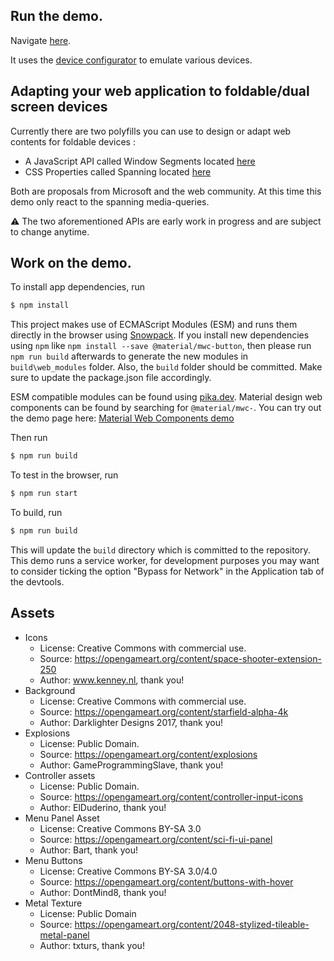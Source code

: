 ## Run the demo.

Navigate [here](https://foldable-devices.github.io/demos/starfold/build).

It uses the [device configurator](https://github.com/foldable-devices/device-configurator) to emulate various devices.

## Adapting your web application to foldable/dual screen devices

Currently there are two polyfills you can use to design or adapt web contents for foldable devices :
- A JavaScript API called Window Segments located [here](https://github.com/foldable-devices/windowsegments-polyfill)
- CSS Properties called Spanning located [here](https://github.com/foldable-devices/spanning-css-polyfill)

Both are proposals from Microsoft and the web community. At this time this demo only react to the spanning media-queries.

:warning: The two aforementioned APIs are early work in progress and are subject to change anytime.

## Work on the demo.

To install app dependencies, run

```bash
$ npm install
```

This project makes use of ECMAScript Modules (ESM) and runs them directly in the browser using [Snowpack](snowpack.dev). If you install new dependencies using `npm` like `npm install --save @material/mwc-button`, then please run `npm run build` afterwards to generate the new modules in `build\web_modules` folder. Also, the `build` folder should be committed. Make sure to update the package.json file accordingly.

ESM compatible modules can be found using [pika.dev](pika.de). Material design web components can be found by searching for `@material/mwc-`. You can try out the demo page here: [Material Web Components demo](https://mwc-demos.glitch.me/)

Then run

```bash
$ npm run build
```

To test in the browser, run

```bash
$ npm run start
```

To build, run

```bash
$ npm run build
```

This will update the `build` directory which is committed to the repository. This demo runs a service worker, for development purposes you may want to consider ticking the option "Bypass for Network" in the Application tab of the devtools.

## Assets

- Icons
    - License: Creative Commons with commercial use.
    - Source: https://opengameart.org/content/space-shooter-extension-250
    - Author: www.kenney.nl, thank you!
- Background
    - License: Creative Commons with commercial use.
    - Source: https://opengameart.org/content/starfield-alpha-4k
    - Author: Darklighter Designs 2017, thank you!
- Explosions
    - License: Public Domain.
    - Source: https://opengameart.org/content/explosions
    - Author: GameProgrammingSlave, thank you!
- Controller assets
    - License: Public Domain.
    - Source: https://opengameart.org/content/controller-input-icons
    - Author: ElDuderino, thank you!
- Menu Panel Asset
    - License: Creative Commons BY-SA 3.0
    - Source: https://opengameart.org/content/sci-fi-ui-panel
    - Author: Bart, thank you!
- Menu Buttons
    - License: Creative Commons BY-SA 3.0/4.0
    - Source: https://opengameart.org/content/buttons-with-hover
    - Author: DontMind8, thank you!
- Metal Texture
    - License: Public Domain
    - Source: https://opengameart.org/content/2048-stylized-tileable-metal-panel
    - Author: txturs, thank you!